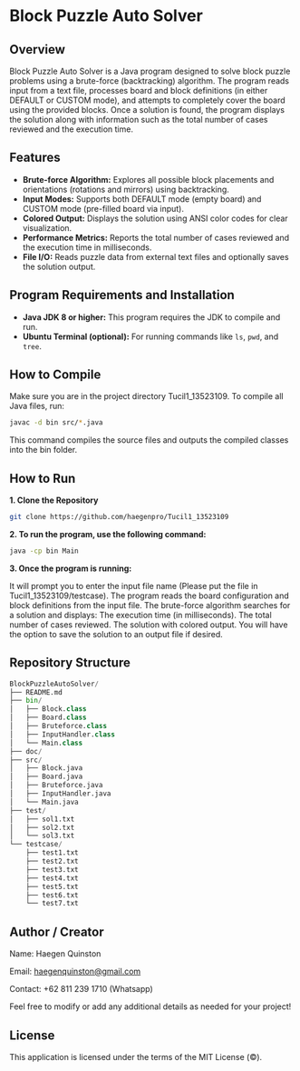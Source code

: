 # Block Puzzle Auto Solver

## Overview
Block Puzzle Auto Solver is a Java program designed to solve block puzzle problems using a brute-force (backtracking) algorithm. The program reads input from a text file, processes board and block definitions (in either DEFAULT or CUSTOM mode), and attempts to completely cover the board using the provided blocks. Once a solution is found, the program displays the solution along with information such as the total number of cases reviewed and the execution time.

## Features

- **Brute-force Algorithm:** Explores all possible block placements and orientations (rotations and mirrors) using backtracking.
- **Input Modes:** Supports both DEFAULT mode (empty board) and CUSTOM mode (pre-filled board via input).
- **Colored Output:** Displays the solution using ANSI color codes for clear visualization.
- **Performance Metrics:** Reports the total number of cases reviewed and the execution time in milliseconds.
- **File I/O:** Reads puzzle data from external text files and optionally saves the solution output.

## Program Requirements and Installation
- **Java JDK 8 or higher:** This program requires the JDK to compile and run.
- **Ubuntu Terminal (optional):** For running commands like `ls`, `pwd`, and `tree`.

## How to Compile
Make sure you are in the project directory Tucil1_13523109. To compile all Java files, run:

```bash
javac -d bin src/*.java
```
This command compiles the source files and outputs the compiled classes into the bin folder.

## How to Run

**1. Clone the Repository**
```bash
git clone https://github.com/haegenpro/Tucil1_13523109
```

**2. To run the program, use the following command:**
```bash
java -cp bin Main
```

**3. Once the program is running:**

It will prompt you to enter the input file name (Please put the file in Tucil1_13523109/testcase).
The program reads the board configuration and block definitions from the input file.
The brute-force algorithm searches for a solution and displays:
The execution time (in milliseconds).
The total number of cases reviewed.
The solution with colored output.
You will have the option to save the solution to an output file if desired.

## Repository Structure

```python
BlockPuzzleAutoSolver/
├── README.md
├── bin/
│   ├── Block.class
│   ├── Board.class
│   ├── Bruteforce.class
│   ├── InputHandler.class
│   └── Main.class
├── doc/
├── src/
│   ├── Block.java
│   ├── Board.java
│   ├── Bruteforce.java
│   ├── InputHandler.java
│   └── Main.java
├── test/
│   ├── sol1.txt
│   ├── sol2.txt
│   └── sol3.txt
└── testcase/
    ├── test1.txt
    ├── test2.txt
    ├── test3.txt
    ├── test4.txt
    ├── test5.txt
    ├── test6.txt
    └── test7.txt
```

## Author / Creator
Name: Haegen Quinston

Email: haegenquinston@gmail.com

Contact: +62 811 239 1710 (Whatsapp)

Feel free to modify or add any additional details as needed for your project!

## License
This application is licensed under the terms of the MIT License (©).